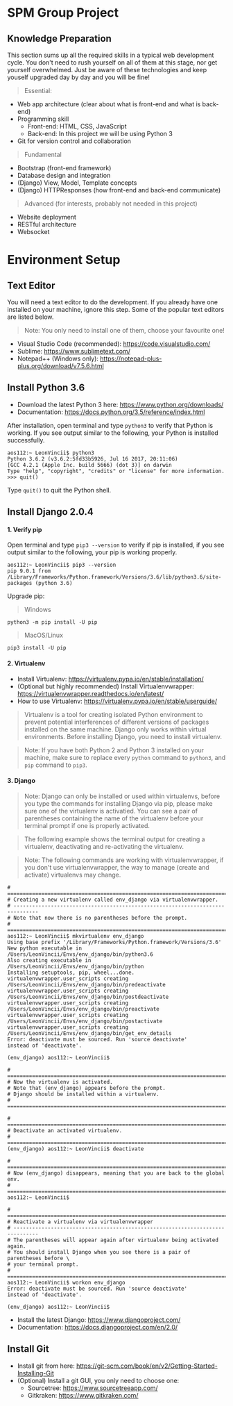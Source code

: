# SPM Group Project

## Knowledge Preparation
This section sums up all the required skills in a typical web development cycle. You don't need to rush yourself on all of them at this stage, nor get yourself overwhelmed. Just be aware of these technologies and keep youself upgraded day by day and you will be fine!

> Essential:

* Web app architecture (clear about what is front-end and what is back-end)
* Programming skill
    * Front-end: HTML, CSS, JavaScript
    * Back-end: In this project we will be using Python 3
* Git for version control and collaboration

> Fundamental

* Bootstrap (front-end framework)
* Database design and integration
* (Django) View, Model, Template concepts
* (Django) HTTPResponses (how front-end and back-end communicate)

> Advanced (for interests, probably not needed in this project)

* Website deployment
* RESTful architecture
* Websocket

# Environment Setup

## Text Editor
You will need a text editor to do the development. If you already have one installed on your machine, ignore this step. Some of the popular text editors are listed below.

> Note: You only need to install one of them, choose your favourite one!

* Visual Studio Code (recommended): https://code.visualstudio.com/
* Sublime: https://www.sublimetext.com/
* Notepad++ (Windows only): https://notepad-plus-plus.org/download/v7.5.6.html

## Install Python 3.6
* Download the latest Python 3 here: https://www.python.org/downloads/
* Documentation: https://docs.python.org/3.5/reference/index.html

After installation, open terminal and type `python3` to verify that Python is working. If you see output similar to the following, your Python is installed successfully.
```
aos112:~ LeonVincii$ python3
Python 3.6.2 (v3.6.2:5fd33b5926, Jul 16 2017, 20:11:06) 
[GCC 4.2.1 (Apple Inc. build 5666) (dot 3)] on darwin
Type "help", "copyright", "credits" or "license" for more information.
>>> quit()
```
Type `quit()` to quit the Python shell.

## Install Django 2.0.4

#### 1. Verify pip
Open terminal and type `pip3 --version` to verify if pip is installed, if you see output similar to the following, your pip is working properly.
```
aos112:~ LeonVincii$ pip3 --version
pip 9.0.1 from /Library/Frameworks/Python.framework/Versions/3.6/lib/python3.6/site-packages (python 3.6)
```
Upgrade pip:

> Windows

```
python3 -m pip install -U pip
```

> MacOS/Linux

```
pip3 install -U pip
```

#### 2. Virtualenv
* Install Virtualenv: https://virtualenv.pypa.io/en/stable/installation/
* (Optional but highly recommended) Install Virtualenvwrapper: https://virtualenvwrapper.readthedocs.io/en/latest/
* How to use Virtualenv: https://virtualenv.pypa.io/en/stable/userguide/

> Virtualenv is a tool for creating isolated Python environment to prevent potential interferences of different versions of packages installed on the same machine. Django only works within virtual environments. Before installing Django, you need to install virtualenv.

> Note: If you have both Python 2 and Python 3 installed on your machine, make sure to replace every `python` command to `python3`, and `pip` command to `pip3`.

#### 3. Django

> Note: Django can only be installed or used within virtualenvs, before you type the commands for installing Django via pip, please make sure one of the virtualenv is activatied. You can see a pair of parentheses containing the name of the virtualenv before your terminal prompt if one is properly activated.

> The following example shows the terminal output for creating a virtualenv, deactivating and re-activating the virtualenv.

> Note: The following commands are working with virtualenvwrapper, if you don't use virtualenvwrapper, the way to manage (create and activate) virtualenvs may change.

```
# ==============================================================================
# Creating a new virtualenv called env_django via virtualenvwrapper.
# ------------------------------------------------------------------------------
# Note that now there is no parentheses before the prompt.
# ==============================================================================
aos112:~ LeonVincii$ mkvirtualenv env_django
Using base prefix '/Library/Frameworks/Python.framework/Versions/3.6'
New python executable in /Users/LeonVincii/Envs/env_django/bin/python3.6
Also creating executable in /Users/LeonVincii/Envs/env_django/bin/python
Installing setuptools, pip, wheel...done.
virtualenvwrapper.user_scripts creating /Users/LeonVincii/Envs/env_django/bin/predeactivate
virtualenvwrapper.user_scripts creating /Users/LeonVincii/Envs/env_django/bin/postdeactivate
virtualenvwrapper.user_scripts creating /Users/LeonVincii/Envs/env_django/bin/preactivate
virtualenvwrapper.user_scripts creating /Users/LeonVincii/Envs/env_django/bin/postactivate
virtualenvwrapper.user_scripts creating /Users/LeonVincii/Envs/env_django/bin/get_env_details
Error: deactivate must be sourced. Run 'source deactivate'
instead of 'deactivate'.

(env_django) aos112:~ LeonVincii$ 

# ==============================================================================
# Now the virtualenv is activated.
# Note that (env_django) appears before the prompt.
# Django should be installed within a virtualenv.
# ==============================================================================

# ==============================================================================
# Deactivate an activated virtualenv.
# ==============================================================================
(env_django) aos112:~ LeonVincii$ deactivate

# ==============================================================================
# Now (env_django) disappears, meaning that you are back to the global env.
# ==============================================================================
aos112:~ LeonVincii$

# ==============================================================================
# Reactivate a virtualenv via virtualenvwrapper
# ------------------------------------------------------------------------------
# The parentheses will appear again after virtualenv being activated again.
# You should install Django when you see there is a pair of parentheses before \
# your terminal prompt.
# ==============================================================================
aos112:~ LeonVincii$ workon env_django
Error: deactivate must be sourced. Run 'source deactivate'
instead of 'deactivate'.

(env_django) aos112:~ LeonVincii$ 
```
* Install the latest Django: https://www.djangoproject.com/
* Documentation: https://docs.djangoproject.com/en/2.0/

## Install Git
* Install git from here: https://git-scm.com/book/en/v2/Getting-Started-Installing-Git
* (Optional) Install a git GUI, you only need to choose one:
    * Sourcetree: https://www.sourcetreeapp.com/
    * Gitkraken: https://www.gitkraken.com/
